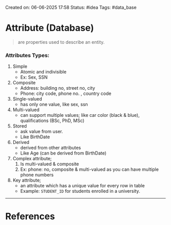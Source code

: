 Created on: 06-06-2025 17:58 
Status: #idea
Tags: #data_base 
# Attribute (Database)
> are properties used to describe an entity.
### Attributes Types:
1. Simple
	- Atomic and indivisible
	- Ex: Sex, SSN
2. Composite
	- Address: building no, street no, city
	- Phone: city code, phone no. , country code
3. Single-valued
	- has only one value, like sex, ssn
4. Multi-valued
	- can support multiple values; like car color (black & blue), qualifications (BSc, PhD, MSc)
5. Stored
	- ask value from user.
	- Like BirthDate
6. Derived
	- derived from other attributes
	- Like Age (can be derived from BirthDate)
7. Complex attribute;
	1. Is multi-valued & composite
	2. Ex: phone: no, composite & multi-valued as you can have multiple phone numbers
8. Key attribute;  
	- an attribute which has a unique value for every row in table
	- Example: `STUDENT_ID` for students enrolled in a university.


-----------------
# References